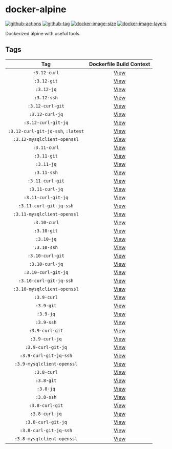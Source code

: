 # docker-alpine

[![github-actions](https://github.com/theohbrothers/docker-alpine/workflows/ci-master-pr/badge.svg)](https://github.com/theohbrothers/docker-alpine/actions)
[![github-tag](https://img.shields.io/github/tag/theohbrothers/docker-alpine)](https://github.com/theohbrothers/docker-alpine/releases/)
[![docker-image-size](https://img.shields.io/microbadger/image-size/theohbrothers/docker-alpine/latest)](https://hub.docker.com/r/theohbrothers/docker-alpine)
[![docker-image-layers](https://img.shields.io/microbadger/layers/theohbrothers/docker-alpine/latest)](https://hub.docker.com/r/theohbrothers/docker-alpine)

Dockerized alpine with useful tools.

## Tags

| Tag | Dockerfile Build Context |
|:-------:|:---------:|
| `:3.12-curl` | [View](variants/3.12-curl ) |
| `:3.12-git` | [View](variants/3.12-git ) |
| `:3.12-jq` | [View](variants/3.12-jq ) |
| `:3.12-ssh` | [View](variants/3.12-ssh ) |
| `:3.12-curl-git` | [View](variants/3.12-curl-git ) |
| `:3.12-curl-jq` | [View](variants/3.12-curl-jq ) |
| `:3.12-curl-git-jq` | [View](variants/3.12-curl-git-jq ) |
| `:3.12-curl-git-jq-ssh`, `:latest` | [View](variants/3.12-curl-git-jq-ssh ) |
| `:3.12-mysqlclient-openssl` | [View](variants/3.12-mysqlclient-openssl ) |
| `:3.11-curl` | [View](variants/3.11-curl ) |
| `:3.11-git` | [View](variants/3.11-git ) |
| `:3.11-jq` | [View](variants/3.11-jq ) |
| `:3.11-ssh` | [View](variants/3.11-ssh ) |
| `:3.11-curl-git` | [View](variants/3.11-curl-git ) |
| `:3.11-curl-jq` | [View](variants/3.11-curl-jq ) |
| `:3.11-curl-git-jq` | [View](variants/3.11-curl-git-jq ) |
| `:3.11-curl-git-jq-ssh` | [View](variants/3.11-curl-git-jq-ssh ) |
| `:3.11-mysqlclient-openssl` | [View](variants/3.11-mysqlclient-openssl ) |
| `:3.10-curl` | [View](variants/3.10-curl ) |
| `:3.10-git` | [View](variants/3.10-git ) |
| `:3.10-jq` | [View](variants/3.10-jq ) |
| `:3.10-ssh` | [View](variants/3.10-ssh ) |
| `:3.10-curl-git` | [View](variants/3.10-curl-git ) |
| `:3.10-curl-jq` | [View](variants/3.10-curl-jq ) |
| `:3.10-curl-git-jq` | [View](variants/3.10-curl-git-jq ) |
| `:3.10-curl-git-jq-ssh` | [View](variants/3.10-curl-git-jq-ssh ) |
| `:3.10-mysqlclient-openssl` | [View](variants/3.10-mysqlclient-openssl ) |
| `:3.9-curl` | [View](variants/3.9-curl ) |
| `:3.9-git` | [View](variants/3.9-git ) |
| `:3.9-jq` | [View](variants/3.9-jq ) |
| `:3.9-ssh` | [View](variants/3.9-ssh ) |
| `:3.9-curl-git` | [View](variants/3.9-curl-git ) |
| `:3.9-curl-jq` | [View](variants/3.9-curl-jq ) |
| `:3.9-curl-git-jq` | [View](variants/3.9-curl-git-jq ) |
| `:3.9-curl-git-jq-ssh` | [View](variants/3.9-curl-git-jq-ssh ) |
| `:3.9-mysqlclient-openssl` | [View](variants/3.9-mysqlclient-openssl ) |
| `:3.8-curl` | [View](variants/3.8-curl ) |
| `:3.8-git` | [View](variants/3.8-git ) |
| `:3.8-jq` | [View](variants/3.8-jq ) |
| `:3.8-ssh` | [View](variants/3.8-ssh ) |
| `:3.8-curl-git` | [View](variants/3.8-curl-git ) |
| `:3.8-curl-jq` | [View](variants/3.8-curl-jq ) |
| `:3.8-curl-git-jq` | [View](variants/3.8-curl-git-jq ) |
| `:3.8-curl-git-jq-ssh` | [View](variants/3.8-curl-git-jq-ssh ) |
| `:3.8-mysqlclient-openssl` | [View](variants/3.8-mysqlclient-openssl ) |
